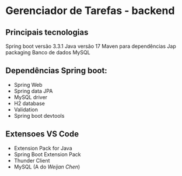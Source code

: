 # Gerenciador de Tarefas - backend

## Principais tecnologias
Spring boot versão 3.3.1
Java versão 17
Maven para dependências
Jap packaging
Banco de dados MySQL

## Dependências Spring boot:
- Spring Web
- Spring data JPA
- MySQL driver
- H2 database
- Validation
- Spring boot devtools

## Extensoes VS Code
- Extension Pack for Java
- Spring Boot Extension Pack
- Thunder Client
- MySQL (A do _Weijan Chen_)